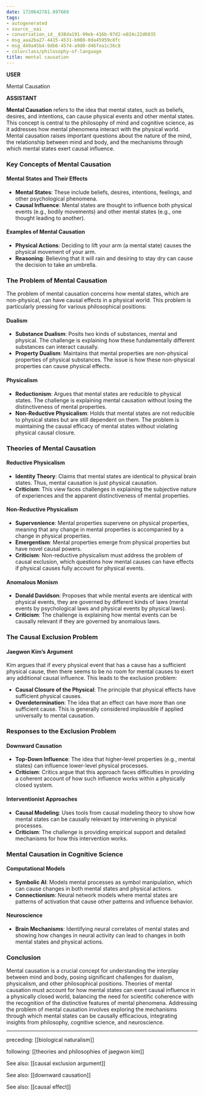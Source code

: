 ```yaml
---
date: 1720642781.897669
tags:
- autogenerated
- source__oai
- conversation_id__838da191-99eb-416b-97d2-e024c22d6035
- msg_aaa2ba27-4415-4531-b008-0da45959c8fc
- msg_d49a45b4-9db6-4574-a9d0-d46fea1c36c8
- colorclass/philosophy-of-language
title: mental causation
---
```


**USER**

Mental Causation


**ASSISTANT**

**Mental Causation** refers to the idea that mental states, such as beliefs, desires, and intentions, can cause physical events and other mental states. This concept is central to the philosophy of mind and cognitive science, as it addresses how mental phenomena interact with the physical world. Mental causation raises important questions about the nature of the mind, the relationship between mind and body, and the mechanisms through which mental states exert causal influence.

### Key Concepts of Mental Causation

#### Mental States and Their Effects
- **Mental States**: These include beliefs, desires, intentions, feelings, and other psychological phenomena.
- **Causal Influence**: Mental states are thought to influence both physical events (e.g., bodily movements) and other mental states (e.g., one thought leading to another).

#### Examples of Mental Causation
- **Physical Actions**: Deciding to lift your arm (a mental state) causes the physical movement of your arm.
- **Reasoning**: Believing that it will rain and desiring to stay dry can cause the decision to take an umbrella.

### The Problem of Mental Causation

The problem of mental causation concerns how mental states, which are non-physical, can have causal effects in a physical world. This problem is particularly pressing for various philosophical positions:

#### Dualism
- **Substance Dualism**: Posits two kinds of substances, mental and physical. The challenge is explaining how these fundamentally different substances can interact causally.
- **Property Dualism**: Maintains that mental properties are non-physical properties of physical substances. The issue is how these non-physical properties can cause physical effects.

#### Physicalism
- **Reductionism**: Argues that mental states are reducible to physical states. The challenge is explaining mental causation without losing the distinctiveness of mental properties.
- **Non-Reductive Physicalism**: Holds that mental states are not reducible to physical states but are still dependent on them. The problem is maintaining the causal efficacy of mental states without violating physical causal closure.

### Theories of Mental Causation

#### Reductive Physicalism
- **Identity Theory**: Claims that mental states are identical to physical brain states. Thus, mental causation is just physical causation.
- **Criticism**: This view faces challenges in explaining the subjective nature of experiences and the apparent distinctiveness of mental properties.

#### Non-Reductive Physicalism
- **Supervenience**: Mental properties supervene on physical properties, meaning that any change in mental properties is accompanied by a change in physical properties.
- **Emergentism**: Mental properties emerge from physical properties but have novel causal powers.
- **Criticism**: Non-reductive physicalism must address the problem of causal exclusion, which questions how mental causes can have effects if physical causes fully account for physical events.

#### Anomalous Monism
- **Donald Davidson**: Proposes that while mental events are identical with physical events, they are governed by different kinds of laws (mental events by psychological laws and physical events by physical laws).
- **Criticism**: The challenge is explaining how mental events can be causally relevant if they are governed by anomalous laws.

### The Causal Exclusion Problem

#### Jaegwon Kim’s Argument
Kim argues that if every physical event that has a cause has a sufficient physical cause, then there seems to be no room for mental causes to exert any additional causal influence. This leads to the exclusion problem:
- **Causal Closure of the Physical**: The principle that physical effects have sufficient physical causes.
- **Overdetermination**: The idea that an effect can have more than one sufficient cause. This is generally considered implausible if applied universally to mental causation.

### Responses to the Exclusion Problem

#### Downward Causation
- **Top-Down Influence**: The idea that higher-level properties (e.g., mental states) can influence lower-level physical processes.
- **Criticism**: Critics argue that this approach faces difficulties in providing a coherent account of how such influence works within a physically closed system.

#### Interventionist Approaches
- **Causal Modeling**: Uses tools from causal modeling theory to show how mental states can be causally relevant by intervening in physical processes.
- **Criticism**: The challenge is providing empirical support and detailed mechanisms for how this intervention works.

### Mental Causation in Cognitive Science

#### Computational Models
- **Symbolic AI**: Models mental processes as symbol manipulation, which can cause changes in both mental states and physical actions.
- **Connectionism**: Neural network models where mental states are patterns of activation that cause other patterns and influence behavior.

#### Neuroscience
- **Brain Mechanisms**: Identifying neural correlates of mental states and showing how changes in neural activity can lead to changes in both mental states and physical actions.

### Conclusion

Mental causation is a crucial concept for understanding the interplay between mind and body, posing significant challenges for dualism, physicalism, and other philosophical positions. Theories of mental causation must account for how mental states can exert causal influence in a physically closed world, balancing the need for scientific coherence with the recognition of the distinctive features of mental phenomena. Addressing the problem of mental causation involves exploring the mechanisms through which mental states can be causally efficacious, integrating insights from philosophy, cognitive science, and neuroscience.


---

preceding: [[biological naturalism]]  


following: [[theories and philosophies of jaegwon kim]]

See also: [[causal exclusion argument]]


See also: [[downward causation]]


See also: [[causal effect]]